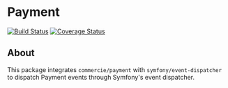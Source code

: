 # Payment
[![Build Status](https://travis-ci.org/commercie/payment-symfony-event-dispatcher-bridge.svg?branch=master)](https://travis-ci.org/commercie/payment-symfony-event-dispatcher-bridge) [![Coverage Status](https://coveralls.io/repos/commercie/payment-symfony-event-dispatcher-bridge/badge.svg?branch=master&service=github)](https://coveralls.io/github/commercie/payment-symfony-event-dispatcher-bridge?branch=master)

## About
This package integrates `commercie/payment` with `symfony/event-dispatcher` to dispatch Payment events through
Symfony's event dispatcher.
